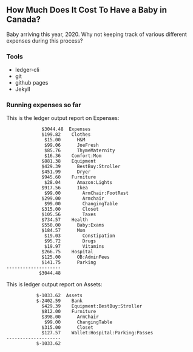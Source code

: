 ## How Much Does It Cost To Have a Baby in Canada?

Baby arriving this year, 2020. Why not keeping track of various different expenses during this process?

### Tools

- ledger-cli
- git
- github pages
- Jekyll

### Running expenses so far

This is the ledger output report on Expenses:
```
             $3044.48  Expenses
             $199.82    Clothes
              $15.00      H&M
              $99.06      JoeFresh
              $85.76      ThymeMaternity
              $16.36    Comfort:Mom
             $881.38    Equipment
             $429.39      BestBuy:Stroller
             $451.99      Dryer
             $945.60    Furniture
              $28.04      Amazon:Lights
             $917.56      Ikea
              $99.00        ArmChair:FootRest
             $299.00        Armchair
              $99.00        ChangingTable
             $315.00        Closet
             $105.56        Taxes
             $734.57    Health
             $550.00      Baby:Exams
             $184.57      Mom
              $19.03        Constipation
              $95.72        Drugs
              $19.97        Vitamins
             $266.75    Hospital
             $125.00      OB:AdminFees
             $141.75      Parking
--------------------
            $3044.48
```

This is ledger output report on Assets:

```
           $-1033.62  Assets
           $-2402.59    Bank
             $429.39    Equipment:BestBuy:Stroller
             $812.00    Furniture
             $398.00      ArmChair
              $99.00      ChangingTable
             $315.00      Closet
             $127.57    Wallet:Hospital:Parking:Passes
--------------------
           $-1033.62
```
